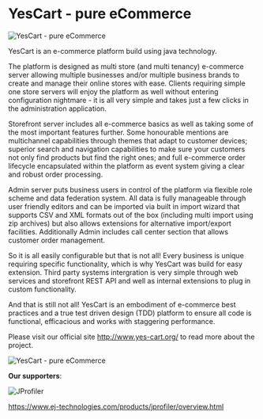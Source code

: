 # YesCart - pure eCommerce

![YesCart - pure eCommerce](https://www.yes-cart.org/mediavault/image/cw/public/site/img/yc-cloud-integrations.png "YesCart - pure eCommerce")

YesCart is an e-commerce platform build using java technology.

The platform is designed as multi store (and multi tenancy) e-commerce server allowing multiple businesses and/or multiple business brands to create and manage their online stores with ease. Clients requiring simple one store servers will enjoy the platform as well without entering configuration nightmare - it is all very simple and takes just a few clicks in the administration application.

Storefront server includes all e-commerce basics as well as taking some of the most important features further. Some honourable mentions are multichannel capabilities through themes that adapt to customer devices; superior search and navigation capabilities to make sure your customers not only find products but find the right ones; and full e-commerce order lifecycle encapsulated within the platform as event system giving a clear and robust order processing.

Admin server puts business users in control of the platform via flexible role scheme and data federation system. All data is fully manageable through user friendly editors and can be imported via built in import wizard that supports CSV and XML formats out of the box (including multi import using zip archives) but also allows extensions for alternative import/export facilities. Additionally Admin includes call center section that allows customer order management.

So it is all easily configurable but that is not all! Every business is unique requiring specific functionality, which is why YesCart was build for easy extension. Third party systems intergration is very simple through web services and storefront REST API and well as internal extensions to plug in custom functionality.

And that is still not all! YesCart is an embodiment of e-commerce best practices and a true test driven design (TDD) platform to ensure all code is functional, efficacious and works with staggering performance.

Please visit our official site http://www.yes-cart.org/ to read more about the project.

![YesCart - pure eCommerce](https://www.yes-cart.org/mediavault/image/cw/public/site/img/yc-mission-control.png "YesCart - pure eCommerce")


**Our supporters**:

![JProfiler](https://www.ej-technologies.com/images/product_banners/jprofiler_small.png "JProfiler") 

https://www.ej-technologies.com/products/jprofiler/overview.html
